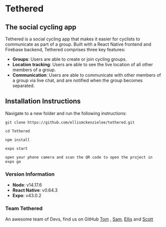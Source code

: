 # Tethered

## The **social** cycling app

Tethered is a social cycling app that makes it easier for cyclists to communicate as part of a group. Built with a React Native frontend and Firebase backend, Tethered comprises three key features:

- **Groups**: Users are able to create or join cycling groups.
- **Location** **tracking**: Users are able to see the live location of all other members of a group.
- **Communication**: Users are able to communicate with other members of a group via live chat, and are notified when the group becomes separated.

## Installation Instructions

Navigate to a new folder and run the following instructions:

```
git clone https://github.com/ellismckenzielee/tethered.git

cd Tethered

npm install

expo start

open your phone camera and scan the QR code to open the project in expo go
```

### Version Information

- **Node**: v14.17.6
- **React Native**: v0.64.3
- **Expo**: v43.0.2

### Team Tethered

An awesome team of Devs, find us on GitHub [Tom](https://github.com/TomCon90) , [Sam](https://github.com/CoderJenks), [Ellis](https://github.com/ellismckenzielee) and [Scott](https://github.com/continuum-web)
